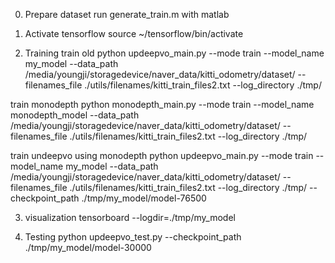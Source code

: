 0. Prepare dataset
run generate_train.m with matlab 

1. Activate tensorflow
source ~/tensorflow/bin/activate 

2. Training
train old
python updeepvo_main.py --mode train --model_name my_model --data_path /media/youngji/storagedevice/naver_data/kitti_odometry/dataset/ --filenames_file ./utils/filenames/kitti_train_files2.txt --log_directory ./tmp/

train monodepth
python monodepth_main.py --mode train --model_name monodepth_model --data_path /media/youngji/storagedevice/naver_data/kitti_odometry/dataset/ --filenames_file ./utils/filenames/kitti_train_files2.txt --log_directory ./tmp/

train undeepvo using monodepth
python updeepvo_main.py --mode train --model_name my_model --data_path /media/youngji/storagedevice/naver_data/kitti_odometry/dataset/ --filenames_file ./utils/filenames/kitti_train_files2.txt --log_directory ./tmp/ --checkpoint_path ./tmp/my_model/model-76500


3. visualization
tensorboard --logdir=./tmp/my_model
 
4. Testing
python updeepvo_test.py --checkpoint_path ./tmp/my_model/model-30000
